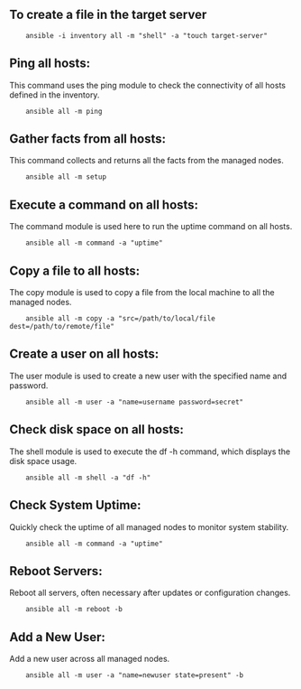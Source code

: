## To create a file in the target server 
        ansible -i inventory all -m "shell" -a "touch target-server"

## Ping all hosts:
This command uses the ping module to check the connectivity of all hosts defined in the inventory.

        ansible all -m ping

## Gather facts from all hosts:
This command collects and returns all the facts from the managed nodes.

        ansible all -m setup
    
## Execute a command on all hosts:
The command module is used here to run the uptime command on all hosts.

        ansible all -m command -a "uptime"

## Copy a file to all hosts:
The copy module is used to copy a file from the local machine to all the managed nodes.

        ansible all -m copy -a "src=/path/to/local/file dest=/path/to/remote/file"

## Create a user on all hosts:
The user module is used to create a new user with the specified name and password.

        ansible all -m user -a "name=username password=secret"

## Check disk space on all hosts:
The shell module is used to execute the df -h command, which displays the disk space usage.

        ansible all -m shell -a "df -h"

## Check System Uptime:
Quickly check the uptime of all managed nodes to monitor system stability.

        ansible all -m command -a "uptime"

## Reboot Servers:
Reboot all servers, often necessary after updates or configuration changes.

        ansible all -m reboot -b

## Add a New User:
Add a new user across all managed nodes.    

        ansible all -m user -a "name=newuser state=present" -b


